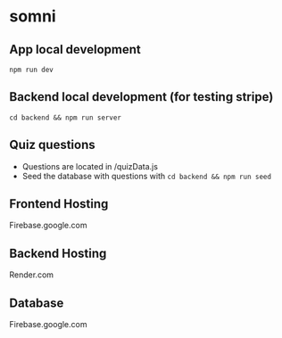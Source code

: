 # somni
## App local development
`npm run dev`

## Backend local development (for testing stripe)
`cd backend && npm run server`

## Quiz questions
- Questions are located in /quizData.js
- Seed the database with questions with `cd backend && npm run seed`

## Frontend Hosting
Firebase.google.com

## Backend Hosting
Render.com

## Database
Firebase.google.com
